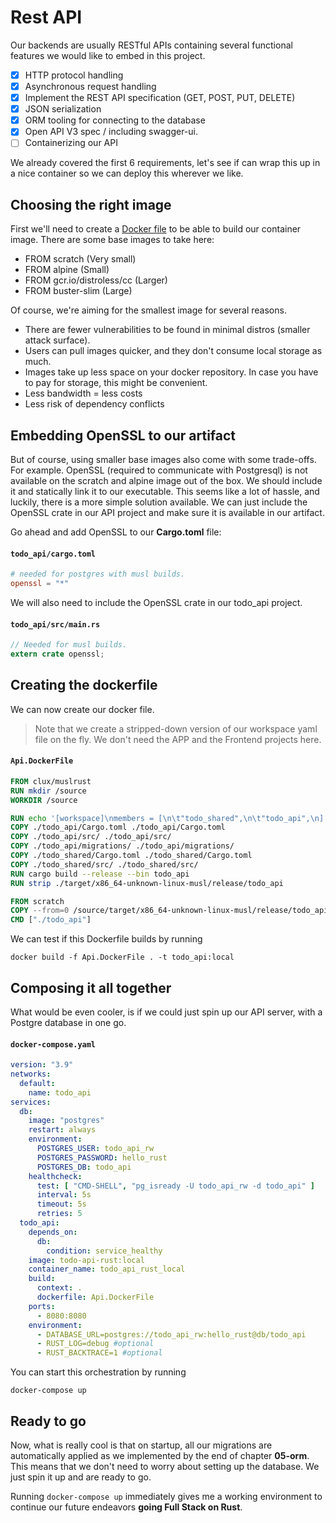 # Rest API

Our backends are usually RESTful APIs containing several functional features we would like to embed in this project.

* [x] HTTP protocol handling
* [x] Asynchronous request handling
* [x] Implement the REST API specification (GET, POST, PUT, DELETE)
* [x] JSON serialization
* [x] ORM tooling for connecting to the database
* [x] Open API V3 spec / including swagger-ui.
* [ ] Containerizing our API

We already covered the first 6 requirements, let's see if can wrap this up in a nice container so we can deploy this wherever we like.

## Choosing the right image
First we'll need to create a [Docker file](todo_api/Dockerfile) to be able to build our container image.
There are some base images to take here:
- FROM scratch (Very small)
- FROM alpine (Small)
- FROM gcr.io/distroless/cc (Larger)
- FROM buster-slim (Large)

Of course, we're aiming for the smallest image for several reasons. 
- There are fewer vulnerabilities to be found in minimal distros (smaller attack surface). 
- Users can pull images quicker, and they don't consume local storage as much.
- Images take up less space on your docker repository. In case you have to pay for storage, this might be convenient.
- Less bandwidth = less costs
- Less risk of dependency conflicts

## Embedding OpenSSL to our artifact
But of course, using smaller base images also come with some trade-offs. For example. OpenSSL (required to communicate with Postgresql) is not available on the scratch and alpine image out of the box. We should include it and statically link it to our executable. This seems like a lot of hassle, and luckily, there is a more simple solution available. We can just include the OpenSSL crate in our API project and make sure it is available in our artifact.

Go ahead and add OpenSSL to our **Cargo.toml** file:

#### **`todo_api/cargo.toml`**
```toml
# needed for postgres with musl builds.
openssl = "*"
```

We will also need to include the OpenSSL crate in our todo_api project.

#### **`todo_api/src/main.rs`**
```rust
// Needed for musl builds.
extern crate openssl;
```

## Creating the dockerfile
We can now create our docker file.
> Note that we create a stripped-down version of our workspace yaml file on the fly. We don't need the APP and the Frontend projects here.

#### **`Api.DockerFile`**
```Dockerfile
FROM clux/muslrust
RUN mkdir /source
WORKDIR /source

RUN echo '[workspace]\nmembers = [\n\t"todo_shared",\n\t"todo_api",\n]' > ./Cargo.toml
COPY ./todo_api/Cargo.toml ./todo_api/Cargo.toml
COPY ./todo_api/src/ ./todo_api/src/
COPY ./todo_api/migrations/ ./todo_api/migrations/
COPY ./todo_shared/Cargo.toml ./todo_shared/Cargo.toml
COPY ./todo_shared/src/ ./todo_shared/src/
RUN cargo build --release --bin todo_api
RUN strip ./target/x86_64-unknown-linux-musl/release/todo_api

FROM scratch
COPY --from=0 /source/target/x86_64-unknown-linux-musl/release/todo_api /
CMD ["./todo_api"]
```
We can test if this Dockerfile builds by running
```shell
docker build -f Api.DockerFile . -t todo_api:local
```

## Composing it all together
What would be even cooler, is if we could just spin up our API server, with a Postgre database in one go.
#### **`docker-compose.yaml`**
```yaml
version: "3.9"
networks:
  default:
    name: todo_api
services:
  db:
    image: "postgres"
    restart: always
    environment:
      POSTGRES_USER: todo_api_rw
      POSTGRES_PASSWORD: hello_rust
      POSTGRES_DB: todo_api
    healthcheck:
      test: [ "CMD-SHELL", "pg_isready -U todo_api_rw -d todo_api" ]
      interval: 5s
      timeout: 5s
      retries: 5
  todo_api:
    depends_on:
      db:
        condition: service_healthy
    image: todo-api-rust:local
    container_name: todo_api_rust_local 
    build:
      context: .
      dockerfile: Api.DockerFile
    ports:
      - 8080:8080
    environment:
      - DATABASE_URL=postgres://todo_api_rw:hello_rust@db/todo_api
      - RUST_LOG=debug #optional
      - RUST_BACKTRACE=1 #optional
```
You can start this orchestration by running
```shell
docker-compose up
```

## Ready to go
Now, what is really cool is that on startup, all our migrations are automatically applied as we implemented by the end of chapter **05-orm**. This means that we don't need to worry about setting up the database. We just spin it up and are ready to go. 

Running `docker-compose up` immediately gives me a working environment to continue our future endeavors **going Full Stack on Rust**.
